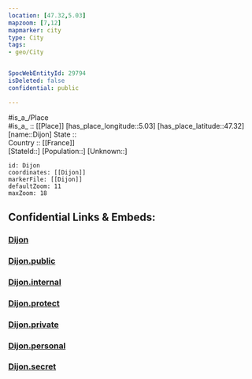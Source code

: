 ```yaml
---
location: [47.32,5.03] 
mapzoom: [7,12] 
mapmarker: city 
type: City
tags:
- geo/City


SpocWebEntityId: 29794
isDeleted: false
confidential: public

---
```

#is_a_/Place  
#is_a_ :: [[Place]] 
[has_place_longitude::5.03] 
[has_place_latitude::47.32] 
[name::Dijon] 
State ::  
Country :: [[France]]  
[StateId::] 
[Population::] 
[Unknown::] 


```leaflet
id: Dijon
coordinates: [[Dijon]] 
markerFile: [[Dijon]] 
defaultZoom: 11 
maxZoom: 18
```


## Confidential Links & Embeds: 

### [Dijon](/_Standards/Earth/Continent/Europe/Europe~West/France/regions~France/Bourgogne-Franche-Comté/departments~Bourgogne-Franche-Comté/Côte-d'Or/communes~Côte-d'Or/Dijon/cities~Dijon/Dijon.md) 

### [Dijon.public](/_public/Earth/Continent/Europe/Europe~West/France/regions~France/Bourgogne-Franche-Comté/departments~Bourgogne-Franche-Comté/Côte-d'Or/communes~Côte-d'Or/Dijon/cities~Dijon/Dijon.public.md) 

### [Dijon.internal](/_internal/Earth/Continent/Europe/Europe~West/France/regions~France/Bourgogne-Franche-Comté/departments~Bourgogne-Franche-Comté/Côte-d'Or/communes~Côte-d'Or/Dijon/cities~Dijon/Dijon.internal.md) 

### [Dijon.protect](/_protect/Earth/Continent/Europe/Europe~West/France/regions~France/Bourgogne-Franche-Comté/departments~Bourgogne-Franche-Comté/Côte-d'Or/communes~Côte-d'Or/Dijon/cities~Dijon/Dijon.protect.md) 

### [Dijon.private](/_private/Earth/Continent/Europe/Europe~West/France/regions~France/Bourgogne-Franche-Comté/departments~Bourgogne-Franche-Comté/Côte-d'Or/communes~Côte-d'Or/Dijon/cities~Dijon/Dijon.private.md) 

### [Dijon.personal](/_personal/Earth/Continent/Europe/Europe~West/France/regions~France/Bourgogne-Franche-Comté/departments~Bourgogne-Franche-Comté/Côte-d'Or/communes~Côte-d'Or/Dijon/cities~Dijon/Dijon.personal.md) 

### [Dijon.secret](/_secret/Earth/Continent/Europe/Europe~West/France/regions~France/Bourgogne-Franche-Comté/departments~Bourgogne-Franche-Comté/Côte-d'Or/communes~Côte-d'Or/Dijon/cities~Dijon/Dijon.secret.md)

